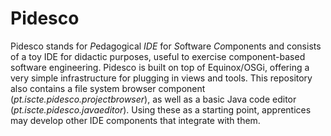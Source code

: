 # Pidesco
Pidesco stands for *P*edagogical *IDE* for *S*oftware *Co*mponents and consists of a toy IDE for didactic purposes, useful to exercise component-based software engineering. Pidesco is built on top of Equinox/OSGi, offering a very simple infrastructure for plugging in views and tools. This repository also contains a file system browser component (_pt.iscte.pidesco.projectbrowser_), as well as a basic Java code editor (_pt.iscte.pidesco.javaeditor_). Using these as a starting point, apprentices may develop other IDE components that integrate with them.

